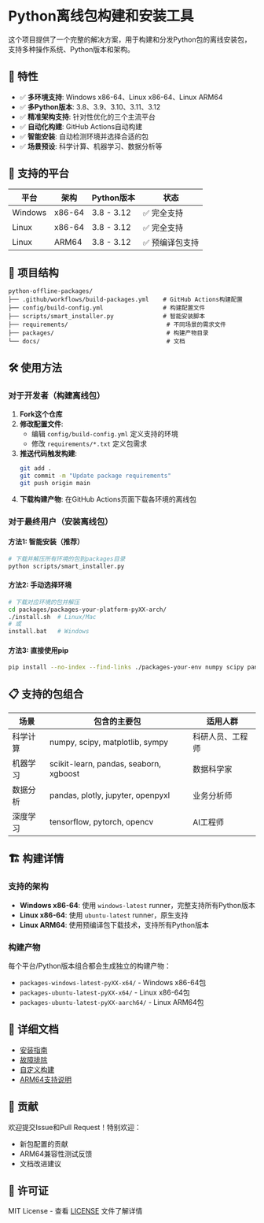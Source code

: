 # Python离线包构建和安装工具

这个项目提供了一个完整的解决方案，用于构建和分发Python包的离线安装包，支持多种操作系统、Python版本和架构。

## 🚀 特性

- ✅ **多环境支持**: Windows x86-64、Linux x86-64、Linux ARM64
- ✅ **多Python版本**: 3.8、3.9、3.10、3.11、3.12
- ✅ **精准架构支持**: 针对性优化的三个主流平台
- ✅ **自动化构建**: GitHub Actions自动构建
- ✅ **智能安装**: 自动检测环境并选择合适的包
- ✅ **场景预设**: 科学计算、机器学习、数据分析等

## 🎯 支持的平台

| 平台 | 架构 | Python版本 | 状态 |
|------|------|------------|------|
| Windows | x86-64 | 3.8 - 3.12 | ✅ 完全支持 |
| Linux | x86-64 | 3.8 - 3.12 | ✅ 完全支持 |
| Linux | ARM64 | 3.8 - 3.12 | ✅ 预编译包支持 |

## 📁 项目结构

```
python-offline-packages/
├── .github/workflows/build-packages.yml    # GitHub Actions构建配置
├── config/build-config.yml                 # 构建配置文件
├── scripts/smart_installer.py              # 智能安装脚本
├── requirements/                            # 不同场景的需求文件
├── packages/                                # 构建产物目录
└── docs/                                    # 文档
```

## 🛠️ 使用方法

### 对于开发者（构建离线包）

1. **Fork这个仓库**
2. **修改配置文件**:
   - 编辑 `config/build-config.yml` 定义支持的环境
   - 修改 `requirements/*.txt` 定义包需求
3. **推送代码触发构建**:
   ```bash
   git add .
   git commit -m "Update package requirements"
   git push origin main
   ```
4. **下载构建产物**: 在GitHub Actions页面下载各环境的离线包

### 对于最终用户（安装离线包）

#### 方法1: 智能安装（推荐）
```bash
# 下载并解压所有环境的包到packages目录
python scripts/smart_installer.py
```

#### 方法2: 手动选择环境
```bash
# 下载对应环境的包并解压
cd packages/packages-your-platform-pyXX-arch/
./install.sh  # Linux/Mac
# 或
install.bat   # Windows
```

#### 方法3: 直接使用pip
```bash
pip install --no-index --find-links ./packages-your-env numpy scipy pandas
```

## 📋 支持的包组合

| 场景 | 包含的主要包 | 适用人群 |
|------|-------------|----------|
| 科学计算 | numpy, scipy, matplotlib, sympy | 科研人员、工程师 |
| 机器学习 | scikit-learn, pandas, seaborn, xgboost | 数据科学家 |
| 数据分析 | pandas, plotly, jupyter, openpyxl | 业务分析师 |
| 深度学习 | tensorflow, pytorch, opencv | AI工程师 |

## 🏗️ 构建详情

### 支持的架构
- **Windows x86-64**: 使用 `windows-latest` runner，完整支持所有Python版本
- **Linux x86-64**: 使用 `ubuntu-latest` runner，原生支持
- **Linux ARM64**: 使用预编译包下载技术，支持所有Python版本

### 构建产物
每个平台/Python版本组合都会生成独立的构建产物：
- `packages-windows-latest-pyXX-x64/` - Windows x86-64包
- `packages-ubuntu-latest-pyXX-x64/` - Linux x86-64包
- `packages-ubuntu-latest-pyXX-aarch64/` - Linux ARM64包

## 📖 详细文档

- [安装指南](docs/installation-guide.md)
- [故障排除](docs/troubleshooting.md)
- [自定义构建](docs/custom-build.md)
- [ARM64支持说明](docs/arm64-support.md)

## 🤝 贡献

欢迎提交Issue和Pull Request！特别欢迎：
- 新包配置的贡献
- ARM64兼容性测试反馈
- 文档改进建议

## 📄 许可证

MIT License - 查看 [LICENSE](LICENSE) 文件了解详情